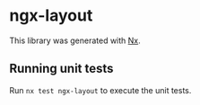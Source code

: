 # ngx-layout

This library was generated with [Nx](https://nx.dev).

## Running unit tests

Run `nx test ngx-layout` to execute the unit tests.
